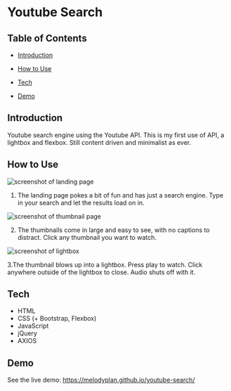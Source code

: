 # Youtube Search

## Table of Contents

* [Introduction](#introduction)

* [How to Use](#how-to-use)

* [Tech](#tech)

* [Demo](#demo)

## Introduction

Youtube search engine using the Youtube API. This is my first use of API, a lightbox and flexbox. Still content driven and minimalist as ever.

## How to Use

![screenshot of landing page](https://imgur.com/dc2Hcol.png)

1. The landing page pokes a bit of fun and has just a search engine. Type in your search and let the results load on in.

![screenshot of thumbnail page](https://imgur.com/cieqhFH.png)

2. The thumbnails come in large and easy to see, with no captions to distract. Click any thumbnail you want to watch.

![screenshot of lightbox](https://imgur.com/JW4nROE.png)

3.The thumbnail blows up into a lightbox. Press play to watch. Click anywhere outside of the lightbox to close. Audio shuts off with it.

## Tech

* HTML
* CSS (+ Bootstrap, Flexbox)
* JavaScript
* jQuery
* AXIOS

## Demo

See the live demo: https://melodyplan.github.io/youtube-search/

